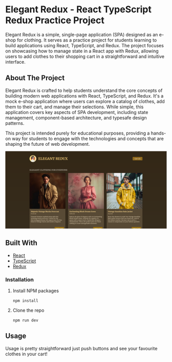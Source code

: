 
# Elegant Redux - React TypeScript Redux Practice Project

Elegant Redux is a simple, single-page application (SPA) designed as an e-shop for clothing. It serves as a practice project for students learning to build applications using React, TypeScript, and Redux. The project focuses on showcasing how to manage state in a React app with Redux, allowing users to add clothes to their shopping cart in a straightforward and intuitive interface.

## About The Project

Elegant Redux is crafted to help students understand the core concepts of building modern web applications with React, TypeScript, and Redux. It's a mock e-shop application where users can explore a catalog of clothes, add them to their cart, and manage their selections. While simple, this application covers key aspects of SPA development, including state management, component-based architecture, and typesafe design patterns.

This project is intended purely for educational purposes, providing a hands-on way for students to engage with the technologies and concepts that are shaping the future of web development.

![App Screenshot](public/Screenshot%202024-04-03%20at%2015-34-37%20ReactTSShop.png)

## Built With

- [React](https://reactjs.org/)
- [TypeScript](https://www.typescriptlang.org/)
- [Redux](https://redux.js.org/)


### Installation


1. Install NPM packages
   ```
   npm install
   ```
2. Clone the repo
   ```
   npm run dev
   ```

## Usage

Usage is pretty straightforward just push buttons and see your favourite clothes in your cart!